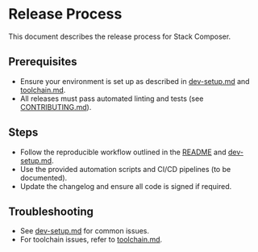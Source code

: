 # Release Process

This document describes the release process for Stack Composer.

## Prerequisites

- Ensure your environment is set up as described in [dev-setup.md](../Developer%20&%20Extensibility%20Docs/dev-setup.md) and [toolchain.md](toolchain.md).
- All releases must pass automated linting and tests (see [CONTRIBUTING.md](../CONTRIBUTING.md)).

## Steps

- Follow the reproducible workflow outlined in the [README](../../README.md) and [dev-setup.md](../Developer%20&%20Extensibility%20Docs/dev-setup.md).
- Use the provided automation scripts and CI/CD pipelines (to be documented).
- Update the changelog and ensure all code is signed if required.

## Troubleshooting

- See [dev-setup.md](../Developer%20&%20Extensibility%20Docs/dev-setup.md#troubleshooting) for common issues.
- For toolchain issues, refer to [toolchain.md](toolchain.md#troubleshooting).
